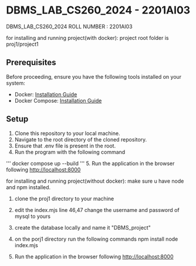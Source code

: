 # DBMS_LAB_CS260_2024 - 2201AI03
DBMS_LAB_CS260_2024
ROLL NUMBER : 2201AI03

for installing and running project(with docker):
project root folder is proj1/project1
## Prerequisites

Before proceeding, ensure you have the following tools installed on your system:

- Docker: [Installation Guide](https://docs.docker.com/get-docker/)
- Docker Compose: [Installation Guide](https://docs.docker.com/compose/install/)

## Setup
1. Clone this repository to your local machine. 
2. Navigate to the root directory of the cloned repository.
3. Ensure that .env file is present in the root.
4. Run the program with the following command

'''
	docker compose up --build
 '''
5. Run the application in the browser following [http://localhost:8000](http://localhost:8000)



for installing and running project(without docker):
 make sure u have node and npm installed.
1) clone the proj1 directory to your machine
2) edit the index.mjs line 46,47 change the username and password of mysql to yours
3) create the database locally and name it "DBMS_project"
4) on the porj1 directory run the following commands
   npm install
   node index.mjs

5) Run the application in the browser following [http://localhost:8000](http://localhost:8000)

